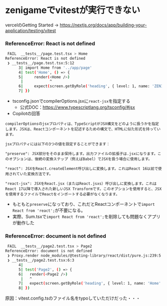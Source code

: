 # zenigameでvitestが実行できない
vercelのGetting Started -> https://nextjs.org/docs/app/building-your-application/testing/vitest
### ReferenceError: React is not defined
```bash
 FAIL  __tests__/page.test.tsx > Home
ReferenceError: React is not defined
 ❯ __tests__/page.test.tsx:5:12
      3| import Home from '../app/page'
      4| test('Home', () => {
      5|     render(<Home />)
       |            ^
      6|     expect(screen.getByRole('heading', { level: 1, name: 'ZENIGAME' })).toBeDefined()
      7| })
```
- tsconfig.jsonでcompilerOptions.jsxに`react-jsx`を指定する
  - 公式DOC：https://www.typescriptlang.org/tsconfig/#jsx
- Copilotの回答
```
compilerOptionsのjsxプロパティは、TypeScriptがJSX構文をどのように扱うかを指定します。JSXは、Reactコンポーネントを記述するための構文で、HTMLに似た形式を持っています。

jsxプロパティには以下の3つの値を設定することができます：

"preserve": JSX部分をそのまま保持します。出力ファイルの拡張子は.jsxになります。このオプションは、後続の変換ステップ（例えばBabel）でJSXを扱う場合に使用します。

"react": JSXをReact.createElement呼び出しに変換します。これはReact 16以前で使用されていた変換方法です。

"react-jsx": JSXをReact.jsx（またはReact.jsxs）呼び出しに変換します。これはReact 17以降で導入された新しいJSX Transformです。このオプションを使用すると、JSXを使用するファイルでReactをインポートする必要がなくなります。
```
- もともと`preserve`になっており、これだとReactコンポーネントで`import React from 'react';`が不要になる。
- 実際、Sum.tsxで`import React from 'react';`を削除しても問題なくアプリが動作した

### ReferenceError: document is not defined
```bash
 FAIL  __tests__/page2.test.tsx > Page2
ReferenceError: document is not defined
 ❯ Proxy.render node_modules/@testing-library/react/dist/pure.js:239:5
 ❯ __tests__/page2.test.tsx:6:3
      4|  
      5| test('Page2', () => {
      6|   render(<Page2 />)
       |   ^
      7|   expect(screen.getByRole('heading', { level: 1, name: 'Home' })).toBeDefined()
      8| })
```
原因：vitest.config.tsのファイル名をtypoしていただけだった・・・